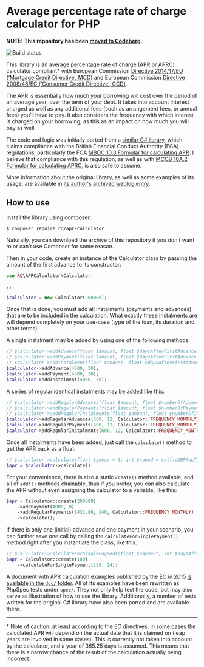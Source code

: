 # Average percentage rate of charge calculator for PHP

**NOTE: This repository has been [moved to Codeberg](https://codeberg.org/rimas/php-apr-calculator/).**

![Build status](https://github.com/rimas-kudelis/php-apr-calculator/actions/workflows/build.yml/badge.svg)

This library is an average percentage rate of charge (APR or APRC) calculator compliant* with European Commission [Directive 2014/17/EU (‘Mortgage Credit Directive’, MCD)](https://eur-lex.europa.eu/eli/dir/2014/17/oj) and European Commission [Directive 2008/48/EC (‘Consumer Credit Directive’, CCD)](https://eur-lex.europa.eu/eli/dir/2008/48/oj).

The APR is essentially how much your borrowing will cost over the period of an average year, over the term of your debt. It takes into account interest charged as well as any additional fees (such as arrangement fees, or annual fees) you’ll have to pay. It also considers the frequency with which interest is charged on your borrowing, as this as an impact on how much you will pay as well.

The code and logic was initially ported from a [similar C# library](https://github.com/stephenhaunts/UK-APR-Calculator), which claims compliance with the British Financial Conduct Authority (FCA) regulations, particularly the FCA [MBOC 10.3 Formular for calculating APR](https://www.handbook.fca.org.uk/handbook/MCOB/10/3.html). I believe that compliance with this regulation, as well as with [MCOB 10A.2 Formular for calculating APRC](https://www.handbook.fca.org.uk/handbook/MCOB/10A/2.html), is also safe to assume.

More information about the original library, as well as some examples of its usage, are available in [its author's archived weblog entry](https://web.archive.org/web/20210623190649/https://stephenhaunts.com/2013/05/22/how-to-calculate-annual-percentage-rates-apr/).

## How to use
Install the library using composer:
```shell
$ composer require rq/apr-calculator
```
Naturally, you can download the archive of this repository if you don’t want to or can’t use Composer for some reason.

Then in your code, create an instance of the Calculator class by passing the amount of the first advance to its constructor:
```php
use RQ\APRCalculator\Calculator;

...

$calculator = new Calculator(200000);
```

Once that is done, you must add all instalments (payments and advances) that are to be included in the calculation. What exactly these instalments are will depend completely on your use-case (type of the loan, its duration and other terms).

A single instalment may be added by using one of the following methods:
```php
// $calculator->addAdvance(float $amount, float $daysAfterFirstAdvance): self
// $calculator->addPayment(float $amount, float $daysAfterFirstAdvance): self
// $calculator->addInstalment(float $amount, float $daysAfterFirstAdvance, int $type = Calculator::TYPE_PAYMENT): self
$calculator->addAdvance(4000, 30);
$calculator->addPayment(4000, 30);
$calculator->addInstalment(4000, 30);
```

A series of regular identical instalments may be added like this:
```php
// $calculator->addRegularAdvances(float $amount, float $numberOfAdvances, float $daysBetweenAdvances, float $daysAfterFirstAdvance = 0): self
// $calculator->addRegularPayments(float $amount, float $numberOfPayments, float $daysBetweenPayments, float $daysAfterFirstAdvance = 0): self
// $calculator->aaddRegularInstalments(float $amount, float $numberOfInstalments, float $daysBetweenInstalments, float $daysAfterFirstAdvance = 0, int $type = Calculator::TYPE_PAYMENT): self
$calculator->addRegularAdvances(600, 12, Calculator::FREQUENCY_MONTHLY);
$calculator->addRegularPayments(600, 12, Calculator::FREQUENCY_MONTHLY);
$calculator->addRegularInstalments(600, 12, Calculator::FREQUENCY_MONTHLY);
```

Once all instalments have been added, just call the `calculate()` method to get the APR back as a float:
```php
// $calculator->calculate(float $guess = 0, int $round = self::DEFAULT_PRECISION): float
$apr = $calculator->calculate()
```

For your convenience, there is also a static `create()` method available, and all of `add*()` methods chainable, thus if you prefer, you can also calculate the APR without even assigning the calculator to a variable, like this:
```php
$apr = Calculator::create(200000)
    ->addPayment(4000, 0)
    ->addRegularPayments(1432.86, 240, Calculator::FREQUENCY_MONTHLY)
    ->calculate();
```

If there is only one (initial) advance and one payment in your scenario, you can further save one call by calling the `calculateForSinglePayment()` method right after you instantiate the class, like this:
```php
// $calculator->calculateForSinglePayment(float $payment, int $daysAfterAdvance, int $round = self::DEFAULT_PRECISION): float
$apr = Calculator::create(100)
    ->calculateForSinglePayment(120, 14);
```

A document with APR calculation examples published by the EC in 2015 [is available in the `doc/` folder](doc/aprc-examples-calculation_en.pdf). All of its examples have been rewritten as PhpSpec tests under `spec/`. They not only help test the code, but may also serve as illustration of how to use the library. Additionally, a number of tests written for the original C# library have also been ported and are available there.

---
\* Note of caution: at least according to the EC directives, in some cases the calculated APR will depend on the actual date that it is claimed on (leap years are involved in some cases). This is currently not taken into account by the calculator, and a year of 365.25 days is assumed. This means that there is a narrow chance of the result of the calculation actually being incorrect.
